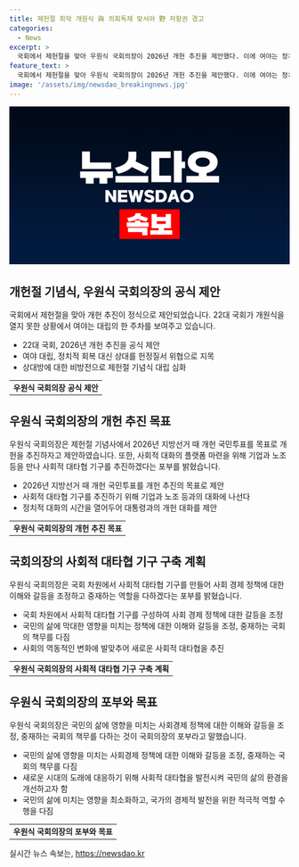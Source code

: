 ```yaml
---
title: 제헌절 최악 개원식 與 의회독재 맞서야 野 저항권 경고
categories:
  - News
excerpt: >
  국회에서 제헌절을 맞아 우원식 국회의장이 2026년 개헌 추진을 제안했다. 이에 여야는 정치적 대립을 공연히 빚어, 채상병특검법과 윤석열 대통령 탄핵 청원 청문회 문제 등을 놓고 대치하고 있다. 개헌 추진을 두고 여야가 강경한 입장을 보이고 있으며, 국민의 기대와 민생 문제에 대한 책임을 진지하게 다짐하는 등, 국회의 목표와 역할에 대해 이야기하며 국민의 이목을 끌고 있다. 현재 국회의 입법 지원 역량을 언급하며 사회적 대타협, 패키지딜의 기초를 만드는 일에 나설 것을 다짐했다.
feature_text: >
  국회에서 제헌절을 맞아 우원식 국회의장이 2026년 개헌 추진을 제안했다. 이에 여야는 정치적 대립을 공연히 빚어, 채상병특검법과 윤석열 대통령 탄핵 청원 청문회 문제 등을 놓고 대치하고 있다. 개헌 추진을 두고 여야가 강경한 입장을 보이고 있으며, 국민의 기대와 민생 문제에 대한 책임을 진지하게 다짐하는 등, 국회의 목표와 역할에 대해 이야기하며 국민의 이목을 끌고 있다. 현재 국회의 입법 지원 역량을 언급하며 사회적 대타협, 패키지딜의 기초를 만드는 일에 나설 것을 다짐했다.
image: '/assets/img/newsdao_breakingnews.jpg'
---
```


<p><img src="/assets/img/newsdao_breakingnews.jpg" alt="koreaapp 속보" /></p>

<h2 data-ke-size="size26">개헌절 기념식, 우원식 국회의장의 공식 제안</h2>

<p data-ke-size="size16">국회에서 제헌절을 맞아 개헌 추진이 정식으로 제안되었습니다. 22대 국회가 개원식을 열지 못한 상황에서 여야는 대립의 한 주차를 보여주고 있습니다. </p>

<ul>
  <li> 22대 국회, 2026년 개헌 추진을 공식 제안</li>
  <li> 여야 대립, 정치적 회복 대신 상대를 헌정질서 위협으로 지목</li>
  <li> 상대방에 대한 비방전으로 제헌절 기념식 대립 심화</li>
</ul>

<table>
  <tr>
    <td style="text-align: center; height: 17px;"><b>우원식 국회의장 공식 제안</b></td>
  </tr>
</table>

<h2 data-ke-size="size26">우원식 국회의장의 개헌 추진 목표</h2>

<p data-ke-size="size16">우원식 국회의장은 제헌절 기념사에서 2026년 지방선거 때 개헌 국민투표를 목표로 개헌을 추진하자고 제안하였습니다. 또한, 사회적 대화의 플랫폼 마련을 위해 기업과 노조 등을 만나 사회적 대타협 기구를 추진하겠다는 포부를 밝혔습니다.</p>

<ul>
  <li> 2026년 지방선거 때 개헌 국민투표를 개헌 추진의 목표로 제안</li>
  <li> 사회적 대타협 기구를 추진하기 위해 기업과 노조 등과의 대화에 나선다</li>
  <li> 정치적 대화의 시간을 열어두어 대통령과의 개헌 대화를 제안</li>
</ul>

<table>
  <tr>
    <td style="text-align: center; height: 17px;"><b>우원식 국회의장의 개헌 추진 목표</b></td>
  </tr>
</table>

<h2 data-ke-size="size26">국회의장의 사회적 대타협 기구 구축 계획</h2>

<p data-ke-size="size16">우원식 국회의장은 국회 차원에서 사회적 대타협 기구를 만들어 사회 경제 정책에 대한 이해와 갈등을 조정하고 중재하는 역할을 다하겠다는 포부를 밝혔습니다.</p>

<ul>
  <li> 국회 차원에서 사회적 대타협 기구를 구성하여 사회 경제 정책에 대한 갈등을 조정</li>
  <li> 국민의 삶에 막대한 영향을 미치는 정책에 대한 이해와 갈등을 조정, 중재하는 국회의 책무를 다짐</li>
  <li> 사회의 역동적인 변화에 발맞추어 새로운 사회적 대타협을 추진</li>
</ul>

<table>
  <tr>
    <td style="text-align: center; height: 17px;"><b>우원식 국회의장의 사회적 대타협 기구 구축 계획</b></td>
  </tr>
</table>

<h2 data-ke-size="size26">우원식 국회의장의 포부와 목표</h2>

<p data-ke-size="size16">우원식 국회의장은 국민의 삶에 영향을 미치는 사회경제 정책에 대한 이해와 갈등을 조정, 중재하는 국회의 책무를 다하는 것이 국회의장의 포부라고 말했습니다.</p>

<ul>
  <li> 국민의 삶에 영향을 미치는 사회경제 정책에 대한 이해와 갈등을 조정, 중재하는 국회의 책무를 다짐</li>
  <li> 새로운 시대의 도래에 대응하기 위해 사회적 대타협을 발전시켜 국민의 삶의 환경을 개선하고자 함</li>
  <li> 국민의 삶에 미치는 영향을 최소화하고, 국가의 경제적 발전을 위한 적극적 역할 수행을 다짐</li>
</ul>

<table>
  <tr>
    <td style="text-align: center; height: 17px;"><b>우원식 국회의장의 포부와 목표</b></td>
  </tr>
</table>
실시간 뉴스 속보는, <a href="https://newsdao.kr" rel="dofollow">https://newsdao.kr</a>



